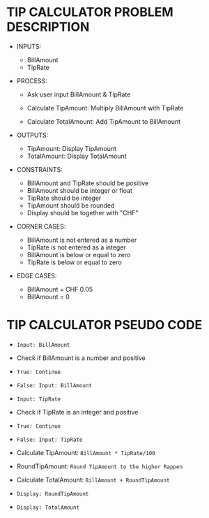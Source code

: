 # TIP CALCULATOR PROBLEM DESCRIPTION

- INPUTS:
  - BillAmount
  - TipRate

- PROCESS:
  - Ask user input BillAmount & TipRate
  - Calculate TipAmount: Multiply BillAmount with TipRate
  
  - Calculate TotalAmount: Add TipAmount to BillAmount

- OUTPUTS:
  - TipAmount: Display TipAmount
  - TotalAmount: Display TotalAmount

- CONSTRAINTS:
  - BillAmount and TipRate should be positive
  - BillAmount should be integer or float
  - TipRate should be integer
  - TipAmount should be rounded
  - Display should be together with "CHF"

- CORNER CASES:
  - BillAmount is not entered as a number
  - TipRate is not entered as a integer
  - BillAmount is below or equal to zero
  - TipRate is below or equal to zero

- EDGE CASES:
  - BillAmount = CHF 0.05
  - BillAmount = 0

# TIP CALCULATOR PSEUDO CODE

- `Input: BillAmount`
- Check if BillAmount is a number and positive
- `True: Continue`
- `False: Input: BillAmount`

- `Input: TipRate`
- Check if TipRate is an integer and positive
- `True: Continue`
- `False: Input: TipRate`

- Calculate TipAmount: `BillAmount * TipRate/100`
- RoundTipAmount: `Round TipAmount to the higher Rappen`

- Calculate TotalAmount: `BillAmount + RoundTipAmount`

- `Display: RoundTipAmount`
- `Display: TotalAmount`

